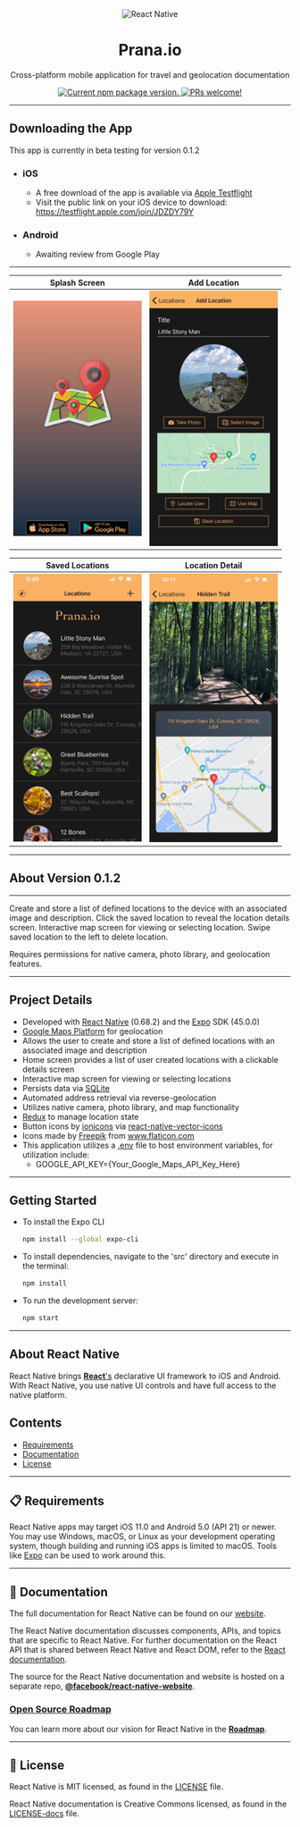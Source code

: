 <div align="center">

<img src="https://d117h1jjiq768j.cloudfront.net/images/default-source/blogs/2019/2019-10/the-react-native-sdk-for-kinvey-is-now-available_870_450.png?sfvrsn=296e1008_0" height="175" alt="React Native">

# Prana.io

Cross-platform mobile application for travel and geolocation documentation

</div>

<p align="center">
  <a href="https://www.npmjs.org/package/react-native">
    <img src="https://img.shields.io/npm/v/react-native?color=brightgreen&label=npm%20package" alt="Current npm package version." />
  </a>
  <a href="https://reactnative.dev/docs/contributing">
    <img src="https://img.shields.io/badge/PRs-welcome-brightgreen.svg" alt="PRs welcome!" />
  </a>
</p>

---

## Downloading the App

This app is currently in beta testing for version 0.1.2

- ### iOS

  - A free download of the app is available via [Apple Testflight](https://developer.apple.com/testflight/)
  - Visit the public link on your iOS device to download: https://testflight.apple.com/join/JDZDY79Y

- ### Android
  - Awaiting review from Google Play

---

|                   Splash Screen                   |                      Add Location                      |
| :-----------------------------------------------: | :----------------------------------------------------: |
| <img src="./src/public/splash.jpeg" width="230"/> | <img src="./src/public/newLocation.jpeg" width="230"/> |

|                     Saved Locations                     |                      Location Detail                      |
| :-----------------------------------------------------: | :-------------------------------------------------------: |
| <img src="./src/public/locationList.jpeg" width="230"/> | <img src="./src/public/locationDetail.jpeg" width="230"/> |

---

## About Version 0.1.2

---

Create and store a list of defined locations to the device with an associated image and description. Click the saved location to reveal the location details screen. Interactive map screen for viewing or selecting location. Swipe saved location to the left to delete location.

Requires permissions for native camera, photo library, and geolocation features.

---

## Project Details

- Developed with [React Native](https://reactnative.dev/) (0.68.2) and the [Expo](https://expo.dev/) SDK (45.0.0)
- [Google Maps Platform](https://developers.google.com/maps) for geolocation
- Allows the user to create and store a list of defined locations with an associated image and description
- Home screen provides a list of user created locations with a clickable details screen
- Interactive map screen for viewing or selecting locations
- Persists data via [SQLite](https://www.sqlite.org/index.html)
- Automated address retrieval via reverse-geolocation
- Utilizes native camera, photo library, and map functionality
- [Redux](https://redux.js.org/) to manage location state
- Button icons by [ionicons](https://ionic.io/ionicons) via [react-native-vector-icons](https://www.npmjs.com/package/react-native-vector-icons)
- Icons made by [Freepik](https://www.freepik.com) from www.flaticon.com
- This application utilizes a [.env](https://www.npmjs.com/package/react-native-dotenv) file to host environment variables, for utilization include:
  - GOOGLE_API_KEY={Your_Google_Maps_API_Key_Here}

---

## Getting Started

- To install the Expo CLI

  ```bash
  npm install --global expo-cli
  ```

- To install dependencies, navigate to the 'src' directory and execute in the terminal:

  ```bash
  npm install
  ```

- To run the development server:

  ```bash
  npm start
  ```

---

## About React Native

React Native brings [**React**'s][r] declarative UI framework to iOS and Android. With React Native, you use native UI controls and have full access to the native platform.

[r]: https://reactjs.org/
[p]: https://reactnative.dev/docs/out-of-tree-platforms
[e]: https://github.com/facebook/react-native/blob/HEAD/ECOSYSTEM.md

## Contents

- [Requirements](#-requirements)
- [Documentation](#-documentation)
- [License](#-license)

---

## 📋 Requirements

React Native apps may target iOS 11.0 and Android 5.0 (API 21) or newer. You may use Windows, macOS, or Linux as your development operating system, though building and running iOS apps is limited to macOS. Tools like [Expo](https://expo.io) can be used to work around this.

---

## 📖 Documentation

The full documentation for React Native can be found on our [website][docs].

The React Native documentation discusses components, APIs, and topics that are specific to React Native. For further documentation on the React API that is shared between React Native and React DOM, refer to the [React documentation][r-docs].

The source for the React Native documentation and website is hosted on a separate repo, [**@facebook/react-native-website**][repo-website].

[docs]: https://reactnative.dev/docs/getting-started
[r-docs]: https://reactjs.org/docs/getting-started.html
[repo-website]: https://github.com/facebook/react-native-website

### [Open Source Roadmap][roadmap]

You can learn more about our vision for React Native in the [**Roadmap**][roadmap].

[roadmap]: https://github.com/facebook/react-native/wiki/Roadmap

---

## 📄 License

React Native is MIT licensed, as found in the [LICENSE][l] file.

React Native documentation is Creative Commons licensed, as found in the [LICENSE-docs][ld] file.

[l]: https://github.com/facebook/react-native/blob/HEAD/LICENSE
[ld]: https://github.com/facebook/react-native/blob/HEAD/LICENSE-docs
